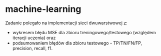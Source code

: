 # machine-learning

Zadanie polegało na implementacji sieci dwuwarstwowej z:
* wykresem błędu MSE dla zbioru treningowego/testowego (względem iteracji uczenia) oraz
* podsumowaniem błędów dla zbioru testowego - TP/TN/FN/FP, precision, recall, f1.
